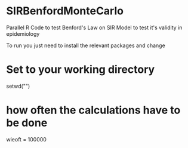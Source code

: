 # SIRBenfordMonteCarlo
Parallel R Code to test Benford's Law on SIR Model to test it's validity in epidemiology


To run you just need to install the relevant packages and change 

# Set to your working directory
setwd("") 

# how often the calculations have to be done
wieoft = 100000


